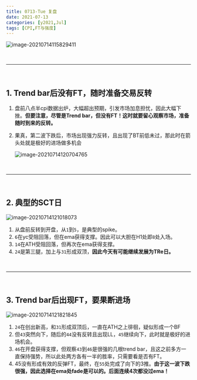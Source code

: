 ```yaml
---
title: 0713-Tue 复盘
date: 2021-07-13
categories: [y2021,Jul]
tags: [CPI,FT与强度]
---
```


![image-20210714115829411 ](https://cdn.jsdelivr.net/gh/shawnyeung/shawnyeung.github.io@master/assets/img/uPic/image-20210714115829411%20%20%20.png)

<br/>

---

<br/>

## 1. Trend bar后没有FT，随时准备交易反转

1. 盘前八点半cpi数据出炉，大幅超出预期，引发市场加息担忧，因此大幅下挫。**但要注意，尽管是Trend bar，但没有FT！这时就要留心观察市场，准备随时到来的反转。**

2. 果真，第二波下跌后，市场出现强力反转，且出现了BT前低未过，那此时在箭头处就是极好的进场做多机会

   ![image-20210714120704765 ](https://cdn.jsdelivr.net/gh/shawnyeung/shawnyeung.github.io@master/assets/img/uPic/image-20210714120704765%20%20.png)

<br/>

---

<br/>

## 2. 典型的SCT日

![image-20210714121018073 ](https://cdn.jsdelivr.net/gh/shawnyeung/shawnyeung.github.io@master/assets/img/uPic/image-20210714121018073%20%20.png)

1. 从盘前反转到开盘，从`1`到`5`，是典型的spike。
2. `6`在yc受阻回落，但在ema获得支撑。因此可以大胆在H1处即`8`处入场。
3. `14`在ATH受阻回落，但再次在ema获得支撑。
4. `24`是第三腿，加上与`31`形成双顶，**因此今天有可能继续发展为TRe日。**

<br/>

---

<br/>

## 3. Trend bar后出现FT，要果断进场

![image-20210714121821845 ](https://cdn.jsdelivr.net/gh/shawnyeung/shawnyeung.github.io@master/assets/img/uPic/image-20210714121821845%20%20.png)

1. `24`在创出新高，和`31`形成双顶后，一直在ATH之上徘徊，疑似形成一个BF
2. 但`43`突然向下，随后的`44`没有反转且出现LL，`45`继续向下，此时就是极好的进场机会。
3. `46`在开盘获得支撑，但观察`43`到`46`是很强的几根trend bar，且这之前多方一直保持强势，所以此处两方各有一半的胜率，只需要看是否有FT。
4. 45没有形成有效的反弹FT，最终，在`55`处完成了向下的3推。**由于这一波下跌很强，因此选择在ema处fade是可以的。后面连续4次都没过ema！**

